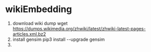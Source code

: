 # wikiEmbedding
1. download wiki dump
wget https://dumps.wikimedia.org/zhwiki/latest/zhwiki-latest-pages-articles.xml.bz2
2. install gensim
pip3 install --upgrade gensim
3. 